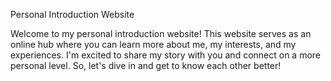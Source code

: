 Personal Introduction Website


Welcome to my personal introduction website! This website serves as an online hub where you can learn more about me, my interests, and my experiences. I'm excited to share my story with you and connect on a more personal level. So, let's dive in and get to know each other better!